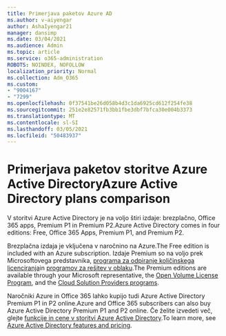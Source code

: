 ```yaml
---
title: Primerjava paketov Azure AD
ms.author: v-aiyengar
author: AshaIyengar21
manager: dansimp
ms.date: 03/04/2021
ms.audience: Admin
ms.topic: article
ms.service: o365-administration
ROBOTS: NOINDEX, NOFOLLOW
localization_priority: Normal
ms.collection: Adm_O365
ms.custom:
- "9004167"
- "7299"
ms.openlocfilehash: 0f37541be26d058b4d3c1da6925cd612f254fe38
ms.sourcegitcommit: 251e2e82571fb3bb1fbe3dbf7bfca30e004b3373
ms.translationtype: MT
ms.contentlocale: sl-SI
ms.lasthandoff: 03/05/2021
ms.locfileid: "50483937"
---
```

# <a name="azure-active-directory-plans-comparison"></a><span data-ttu-id="d6092-102">Primerjava paketov storitve Azure Active Directory</span><span class="sxs-lookup"><span data-stu-id="d6092-102">Azure Active Directory plans comparison</span></span>

<span data-ttu-id="d6092-103">V storitvi Azure Active Directory je na voljo štiri izdaje: brezplačno, Office 365 apps, Premium P1 in Premium P2.</span><span class="sxs-lookup"><span data-stu-id="d6092-103">Azure Active Directory comes in four editions: Free, Office 365 Apps, Premium P1, and Premium P2.</span></span>

<span data-ttu-id="d6092-104">Brezplačna izdaja je vključena v naročnino na Azure.</span><span class="sxs-lookup"><span data-stu-id="d6092-104">The Free edition is included with an Azure subscription.</span></span> <span data-ttu-id="d6092-105">Izdaje Premium so na voljo prek Microsoftovega predstavnika, [programa za odpiranje količinskega licenciranja](https://go.microsoft.com/fwlink/?linkid=2110873)in [programov za rešitev v oblaku](https://go.microsoft.com/fwlink/?LinkId=614968&clcid=0x409).</span><span class="sxs-lookup"><span data-stu-id="d6092-105">The Premium editions are available through your Microsoft representative, the [Open Volume License Program](https://go.microsoft.com/fwlink/?linkid=2110873), and the [Cloud Solution Providers programs](https://go.microsoft.com/fwlink/?LinkId=614968&clcid=0x409).</span></span>

<span data-ttu-id="d6092-106">Naročniki Azure in Office 365 lahko kupijo tudi Azure Active Directory Premium P1 in P2 online.</span><span class="sxs-lookup"><span data-stu-id="d6092-106">Azure and Office 365 subscribers can also buy Azure Active Directory Premium P1 and P2 online.</span></span> <span data-ttu-id="d6092-107">Če želite izvedeti več, glejte [funkcije in cene v storitvi Azure Active Directory](https://go.microsoft.com/fwlink/?linkid=2081447).</span><span class="sxs-lookup"><span data-stu-id="d6092-107">To learn more, see [Azure Active Directory features and pricing](https://go.microsoft.com/fwlink/?linkid=2081447).</span></span>
